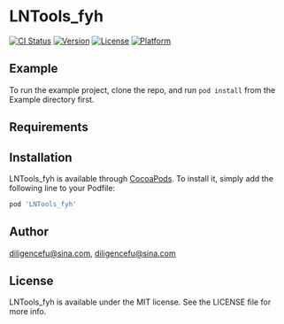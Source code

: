 # LNTools_fyh

[![CI Status](https://img.shields.io/travis/diligencefu@sina.com/LNTools_fyh.svg?style=flat)](https://travis-ci.org/diligencefu@sina.com/LNTools_fyh)
[![Version](https://img.shields.io/cocoapods/v/LNTools_fyh.svg?style=flat)](https://cocoapods.org/pods/LNTools_fyh)
[![License](https://img.shields.io/cocoapods/l/LNTools_fyh.svg?style=flat)](https://cocoapods.org/pods/LNTools_fyh)
[![Platform](https://img.shields.io/cocoapods/p/LNTools_fyh.svg?style=flat)](https://cocoapods.org/pods/LNTools_fyh)

## Example

To run the example project, clone the repo, and run `pod install` from the Example directory first.

## Requirements

## Installation

LNTools_fyh is available through [CocoaPods](https://cocoapods.org). To install
it, simply add the following line to your Podfile:

```ruby
pod 'LNTools_fyh'
```

## Author

diligencefu@sina.com, diligencefu@sina.com

## License

LNTools_fyh is available under the MIT license. See the LICENSE file for more info.

